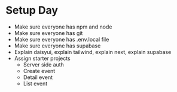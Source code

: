 # Setup Day
- Make sure everyone has npm and node
- Make sure everyone has git
- Make sure everyone has .env.local file
- Make sure everyone has supabase
- Explain daisyui, explain tailwind, explain next, explain supabase
- Assign starter projects
  - Server side auth
  - Create event
  - Detail event
  - List event